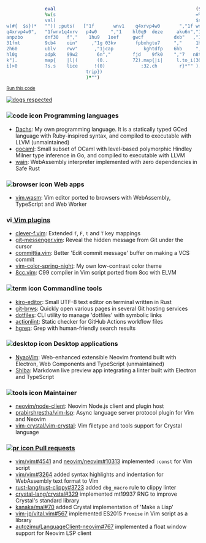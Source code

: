 ```ruby
              eval                                                   ($s=
              %w(s                                                   =%(e
              val(                                                   $s=%
w(#{  $s})*   "")) ;puts(   ["1f       wnv1    q4xrvp4w0       ","1f wnv1
q4xrvp4w0",   "1fwnv1q4xrv   p4w0     ","1    hl0q9  deze     aku6n","1jc
anpzbo        dnf30   f","    1hu9   1oef     gwcf           dxb"   ,"1g0
31fmt         9cb4    oin"     ,"1g 03kv       fpbxhgtu7     ","     1hua
2h60          ublv    rwv"      ,"1jcap           kghtdfp    6hb     ","1
hl0g          adpk    99w2       6n","        fjd    9fk0    ","7   n8t7n
k"].          map{    |l|(       (0..         72).map{|i|     l.to_i(36)[
i]>0          ?s.s    lice      !(0)             :32.ch        r}*"" ).rs
                             trip})
                             )*"")
```
<sub>[Run this code](https://ideone.com/mFtRzP)</sub>

[![dogs respected](https://github.com/rhysd/rhysd/raw/master/badge.svg)](https://github.com/rhysd/rhysd/blob/master/return_dog.cpp)

### ![code icon][] Programming languages

- [Dachs](https://github.com/rhysd/Dachs): My own programming language. It is a statically typed GCed language with Ruby-inspired syntax, and compiled to executable with LLVM (unmaintained)
- [gocaml](https://github.com/rhysd/gocaml): Small subset of OCaml with level-based polymorphic Hindley Milner type inference in Go, and compiled to executable with LLVM
- [wain](https://github.com/rhysd/wain): WebAssembly interpreter implemented with zero dependencies in Safe Rust

### ![browser icon][] Web apps

- [vim.wasm](https://github.com/rhysd/vim.wasm): Vim editor ported to browsers with WebAssembly, TypeScript and Web Worker

### [<img alt="vim icon" src="https://github.com/rhysd/rhysd/raw/master/devicon/vim.svg" width=16 /> Vim plugins](https://github.com/search?q=user%3Arhysd+language%3Avim+fork%3Afalse&type=Repositories "vim plugins")

- [clever-f.vim](https://github.com/rhysd/clever-f.vim): Extended `f`, `F`, `t` and `T` key mappings
- [git-messenger.vim](https://github.com/rhysd/git-messenger.vim): Reveal the hidden message from Git under the cursor
- [committia.vim](https://github.com/rhysd/committia.vim): Better 'Edit commit message' buffer on making a VCS commit
- [vim-color-spring-night](https://github.com/rhysd/vim-color-spring-night): My own low-contrast color theme
- [8cc.vim](https://github.com/rhysd/8cc.vim): C99 compiler in Vim script ported from 8cc with ELVM

### ![term icon][] Commandline tools

- [kiro-editor](https://github.com/rhysd/kiro-editor): Small UTF-8 text editor on terminal written in Rust
- [git-brws](https://github.com/rhysd/git-brws): Quickly open various pages in several Git hosting services
- [dotfiles](https://github.com/rhysd/dotfiles): CLI utility to manage 'dotfiles' with symbolic links
- [actionlint](https://github.com/rhysd/actionlint): Static checker for GitHub Actions workflow files
- [hgrep](https://github.com/rhysd/hgrep): Grep with human-friendly search results

### ![desktop icon][] Desktop applications

- [NyaoVim](https://github.com/rhysd/NyaoVim): Web-enhanced extensible Neovim frontend built with Electron, Web Components and TypeScript (unmaintained)
- [Shiba](https://github.com/rhysd/Shiba): Markdown live preview app integrating a linter built with Electron and TypeScript

### ![tools icon][] Maintainer

- [neovim/node-client](https://github.com/neovim/node-client): Neovim Node.js client and plugin host
- [prabirshrestha/vim-lsp](https://github.com/prabirshrestha/vim-lsp): Async language server protocol plugin for Vim and Neovim
- [vim-crystal/vim-crystal](https://github.com/vim-crystal/vim-crystal): Vim filetype and tools support for Crystal language

### [![pr icon][] Pull requests](https://github.com/search?q=sort%3Areactions-%2B1+author%3Arhysd+type%3Apr+-user%3Arhysd&type=Issues "pull requests")

- [vim/vim#4541](https://github.com/vim/vim/pull/4541) and [neovim/neovim#10313](https://github.com/neovim/neovim/pull/10313) implemented `:const` for Vim script
- [vim/vim#3264](https://github.com/vim/vim/pull/3264) added syntax highlights and indentation for WebAssembly text format to Vim
- [rust-lang/rust-clippy#3723](https://github.com/rust-lang/rust-clippy/pull/3723) added `dbg_macro` rule to clippy linter
- [crystal-lang/crystal#329](https://github.com/crystal-lang/crystal/pull/329) implemented mt19937 RNG to improve Crystal's standard library
- [kanaka/mal#70](https://github.com/kanaka/mal/pull/70) added Crystal implementation of 'Make a Lisp'
- [vim-jp/vital.vim#567](https://github.com/vim-jp/vital.vim/pull/567) implemented ES2015 `Promise` in Vim script as a library
- [autozimu/LanguageClient-neovim#767](https://github.com/autozimu/LanguageClient-neovim/pull/767) implemented a float window support for Neovim LSP client

[code icon]: https://github.com/rhysd/rhysd/raw/master/octicons/file-code-16.svg "programming language"
[browser icon]: https://github.com/rhysd/rhysd/raw/master/octicons/browser-16.svg "web app"
[term icon]: https://github.com/rhysd/rhysd/raw/master/octicons/terminal-16.svg "terminal app"
[desktop icon]: https://github.com/rhysd/rhysd/raw/master/octicons/device-desktop-16.svg "desktop app"
[pr icon]: https://github.com/rhysd/rhysd/raw/master/octicons/git-pull-request-16.svg "pull requests"
[tools icon]: https://github.com/rhysd/rhysd/raw/master/octicons/tools-16.svg "maintainer"
